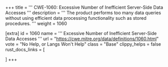 +++
title = '''
CWE-1060: Excessive Number of Inefficient Server-Side Data Accesses
'''
description	= '''
The product performs too many data queries without using efficient data processing functionality such as stored procedures.
'''
weight = 1060

[extra]
id = 1060
name = '''
Excessive Number of Inefficient Server-Side Data Accesses
'''
url = "https://cwe.mitre.org/data/definitions/1060.html"
vote = "No Help, or Langs Won't Help"
class = "Base"
clippy_helps = false
rust_docs_links = [
	
]
+++
